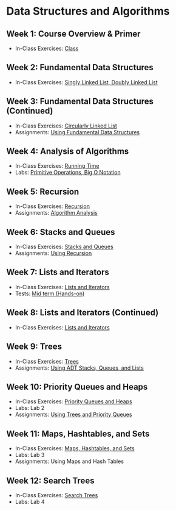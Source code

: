 # Data Structures and Algorithms

## Week 1: Course Overview & Primer

- In-Class Exercises: [Class](class)

## Week 2: Fundamental Data Structures

- In-Class Exercises: [Singly Linked List, Doubly Linked List](linked_list)

## Week 3: Fundamental Data Structures (Continued)

- In-Class Exercises: [Circularly Linked List](linked_list)
- Assignments: [Using Fundamental Data Structures](https://github.com/ttran375/comp254-assignment1)

## Week 4: Analysis of Algorithms

- In-Class Exercises: [Running Time](running_time)
- Labs: [Primitive Operations, Big O Notation](https://github.com/ttran375/comp254-lab4)

## Week 5: Recursion

- In-Class Exercises: [Recursion](recursion)
- Assignments: [Algorithm Analysis](https://github.com/ttran375/comp254-assignment2)

## Week 6: Stacks and Queues

- In-Class Exercises: [Stacks and Queues](stacks_queues)
- Assignments: [Using Recursion](https://github.com/ttran375/comp254-assignment3)

## Week 7: Lists and Iterators

- In-Class Exercises: [Lists and Iterators](lists_iterators)
- Tests: [Mid term (Hands-on)](https://github.com/ttran375/comp254-test1)

## Week 8: Lists and Iterators (Continued)

- In-Class Exercises: [Lists and Iterators](lists_iterators)

## Week 9: Trees

- In-Class Exercises: [Trees](trees)
- Assignments: [Using ADT Stacks, Queues, and Lists](https://github.com/ttran375/comp254-assignment4)

## Week 10: Priority Queues and Heaps

- In-Class Exercises: [Priority Queues and Heaps](priority_queues_heaps)
- Labs: Lab 2
- Assignments: [Using Trees and Priority Queues](https://github.com/ttran375/comp254-assignment4)

## Week 11: Maps, Hashtables, and Sets

- In-Class Exercises: [Maps, Hashtables, and Sets](maps-hashtables-sets)
- Labs: Lab 3
- Assignments: Using Maps and Hash Tables

## Week 12: Search Trees

- In-Class Exercises: [Search Trees](search-trees)
- Labs: Lab 4
